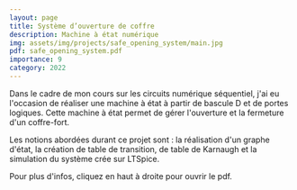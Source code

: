 ```yaml
---
layout: page
title: Système d’ouverture de coffre
description: Machine à état numérique
img: assets/img/projects/safe_opening_system/main.jpg
pdf: safe_opening_system.pdf
importance: 9
category: 2022
---
```


Dans le cadre de mon cours sur les circuits numérique séquentiel, j'ai eu l'occasion de réaliser une machine à état à partir de bascule D et de portes logiques. Cette machine à état permet de gérer l'ouverture et la fermeture d'un coffre-fort.

Les notions abordées durant ce projet sont : la réalisation d'un graphe d'état, la création de table de transition, de table de Karnaugh et la simulation du système crée sur LTSpice.

Pour plus d'infos, cliquez en haut à droite pour ouvrir le pdf.
